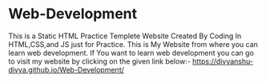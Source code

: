 # Web-Development
This is a Static HTML Practice Templete Website Created By Coding In HTML,CSS,and JS just for Practice. 
This is My Website from where you can learn web development.
If You want to learn web development you can go to visit my website by clicking on the given link below:-
https://divyanshu-divya.github.io/Web-Development/
